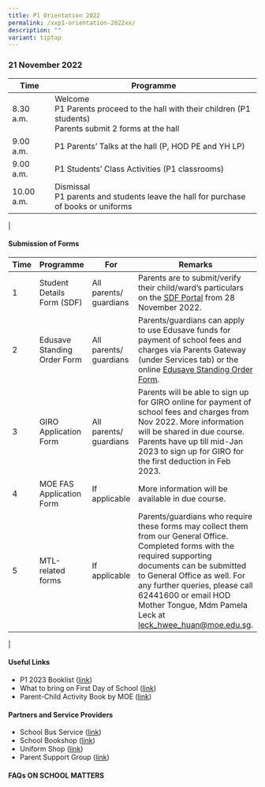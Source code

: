 ```yaml
---
title: P1 Orientation 2022
permalink: /xxp1-orientation-2022xx/
description: ""
variant: tiptap
---
```

### **21 November 2022**

| Time | Programme |
|---|---|
| 8.30 a.m. | Welcome<br>P1 Parents proceed to the hall with their children (P1 students)<br>Parents submit 2 forms at the hall  |
| 9.00 a.m. | P1 Parents’ Talks at the hall (P, HOD PE and YH LP) |
| 9.00 a.m. | P1 Students’ Class Activities (P1 classrooms) |
| 10.00 a.m. | Dismissal<br>P1 parents and students leave the hall for purchase of books or uniforms |
|

#### **Submission of Forms**

| Time | Programme | For | Remarks |
|---|---|---|---|
| 1 | Student Details Form (SDF) | All parents/ guardians | Parents are to submit/verify their child/ward’s particulars on the [SDF Portal](https://pg.moe.edu.sg/forms/sdf) from 28 November 2022. 
| 2 | Edusave Standing Order Form | All parents/ guardians | Parents/guardians can apply to use Edusave funds for payment of school fees and charges via Parents Gateway (under Services tab) or the online [Edusave Standing Order Form](https://form.gov.sg/#!/5be24a1bb3f842000fdc4e59).
| 3 | GIRO Application Form | All parents/ guardians | Parents will be able to sign up for GIRO online for payment of school fees and charges from Nov 2022. More information will be shared in due course. Parents have up till mid-Jan 2023 to sign up for GIRO for the first deduction in Feb 2023.
| 4 | MOE FAS Application Form | If applicable | More information will be available in due course.
| 5 | MTL-related forms |If applicable | Parents/guardians who require these forms may collect them from our General Office. Completed forms with the required supporting documents can be submitted to General Office as well. For any further queries, please call 62441600 or email HOD Mother Tongue, Mdm Pamela Leck at leck_hwee_huan@moe.edu.sg.
|

#### **Useful Links**
* P1 2023 Booklist ([link](https://drive.google.com/file/d/11aqY-68PCOaA15gVVWevqI3XJtpL2GTc/view?usp=sharing))
* What to bring on First Day of School ([link](https://drive.google.com/file/d/1IgqrJjLpOptz0rgu4CO2mBR02z6qv8dj/view?usp=sharing))
* Parent-Child Activity Book by MOE ([link](https://www.moe.gov.sg/parentkit?pt=Parent-Child%20Relationship))


#### **Partners and Service Providers**
* School Bus Service ([link](https://telokkuraupri.moe.edu.sg/partners-and-service-providers/service-providers/school-bus-service))
* School Bookshop ([link](https://telokkuraupri.moe.edu.sg/partners-and-service-providers/service-providers/school-bookshop))
* Uniform Shop ([link](https://telokkuraupri.moe.edu.sg/partners-and-service-providers/service-providers/uniform-shop))
* Parent Support Group ([link](https://telokkuraupri.moe.edu.sg/partners-and-service-providers/parent-support-group))


#### **FAQs ON SCHOOL MATTERS**